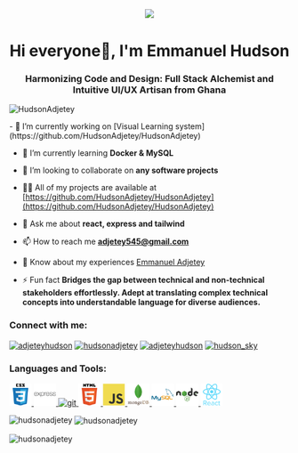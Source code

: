<div align="center" >
  <img src="https://miro.medium.com/v2/resize:fit:900/1*b29pJKZqp6Jxb3rd9QlJiw.png" />
</div>
<h1 align="center">Hi everyone👋, I'm Emmanuel Hudson</h1>
<h3 align="center">Harmonizing Code and Design: Full Stack Alchemist and Intuitive UI/UX Artisan from Ghana</h3>
<p align="left"><img src="https://komarev.com/ghpvc/?username=hudsonadjetey&label=Profile%20views&color=0e75b6&style=flat" alt="HudsonAdjetey" /> </p>
- 🔭 I’m currently working on [Visual Learning system](https://github.com/HudsonAdjetey/HudsonAdjetey)

- 🌱 I’m currently learning **Docker & MySQL**

- 👯 I’m looking to collaborate on **any software projects**

- 👨‍💻 All of my projects are available at [https://github.com/HudsonAdjetey/HudsonAdjetey](https://github.com/HudsonAdjetey/HudsonAdjetey)

- 💬 Ask me about **react, express and tailwind**

- 📫 How to reach me **adjetey545@gmail.com**

- 📄 Know about my experiences [Emmanuel Adjetey](https://hudson-swifttech.onrender.com/)

- ⚡ Fun fact **Bridges the gap between technical and non-technical stakeholders effortlessly. Adept at translating complex technical concepts into understandable language for diverse audiences.**

<h3 align="left">Connect with me:</h3>
<p align="left">
<a href="https://codepen.io/adjeteyhudson" target="blank"><img align="center" src="https://raw.githubusercontent.com/rahuldkjain/github-profile-readme-generator/master/src/images/icons/Social/codepen.svg" alt="adjeteyhudson" height="30" width="40" /></a>
<a href="https://twitter.com/hudsonadjetey" target="blank"><img align="center" src="https://raw.githubusercontent.com/rahuldkjain/github-profile-readme-generator/master/src/images/icons/Social/twitter.svg" alt="hudsonadjetey" height="30" width="40" /></a>
<a href="https://fb.com/adjeteyhudson" target="blank"><img align="center" src="https://raw.githubusercontent.com/rahuldkjain/github-profile-readme-generator/master/src/images/icons/Social/facebook.svg" alt="adjeteyhudson" height="30" width="40" /></a>
<a href="https://www.leetcode.com/hudson_sky" target="blank"><img align="center" src="https://raw.githubusercontent.com/rahuldkjain/github-profile-readme-generator/master/src/images/icons/Social/leet-code.svg" alt="hudson_sky" height="30" width="40" /></a>
</p>

<h3 align="left">Languages and Tools:</h3>
<p align="left">  <a href="https://www.w3schools.com/css/" target="_blank" rel="noreferrer"> <img src="https://raw.githubusercontent.com/devicons/devicon/master/icons/css3/css3-original-wordmark.svg" alt="css3" width="40" height="40"/> </a> <a href="https://expressjs.com" target="_blank" rel="noreferrer"> <img src="https://raw.githubusercontent.com/devicons/devicon/master/icons/express/express-original-wordmark.svg" alt="express" width="40" height="40"/> </a>  <a href="https://git-scm.com/" target="_blank" rel="noreferrer"> <img src="https://www.vectorlogo.zone/logos/git-scm/git-scm-icon.svg" alt="git" width="40" height="40"/> </a> <a href="https://www.w3.org/html/" target="_blank" rel="noreferrer"> <img src="https://raw.githubusercontent.com/devicons/devicon/master/icons/html5/html5-original-wordmark.svg" alt="html5" width="40" height="40"/> </a>  <a href="https://developer.mozilla.org/en-US/docs/Web/JavaScript" target="_blank" rel="noreferrer"> <img src="https://raw.githubusercontent.com/devicons/devicon/master/icons/javascript/javascript-original.svg" alt="javascript" width="40" height="40"/> </a> <a href="https://www.mongodb.com/" target="_blank" rel="noreferrer"> <img src="https://raw.githubusercontent.com/devicons/devicon/master/icons/mongodb/mongodb-original-wordmark.svg" alt="mongodb" width="40" height="40"/> </a> <a href="https://www.mysql.com/" target="_blank" rel="noreferrer"> <img src="https://raw.githubusercontent.com/devicons/devicon/master/icons/mysql/mysql-original-wordmark.svg" alt="mysql" width="40" height="40"/> </a> <a href="https://nodejs.org" target="_blank" rel="noreferrer"> <img src="https://raw.githubusercontent.com/devicons/devicon/master/icons/nodejs/nodejs-original-wordmark.svg" alt="nodejs" width="40" height="40"/> </a>  <a href="https://reactjs.org/" target="_blank" rel="noreferrer"> <img src="https://raw.githubusercontent.com/devicons/devicon/master/icons/react/react-original-wordmark.svg" alt="react" width="40" height="40"/> </a>  </p>

<p><img align="left" src="https://github-readme-stats.vercel.app/api/top-langs?username=hudsonadjetey&show_icons=true&locale=en&layout=compact" alt="hudsonadjetey" /></p>

<p>&nbsp;<img align="center" src="https://github-readme-stats.vercel.app/api?username=hudsonadjetey&show_icons=true&locale=en" alt="hudsonadjetey" /></p>

<p><img align="center" src="https://github-readme-streak-stats.herokuapp.com/?user=hudsonadjetey&" alt="hudsonadjetey" /></p>
